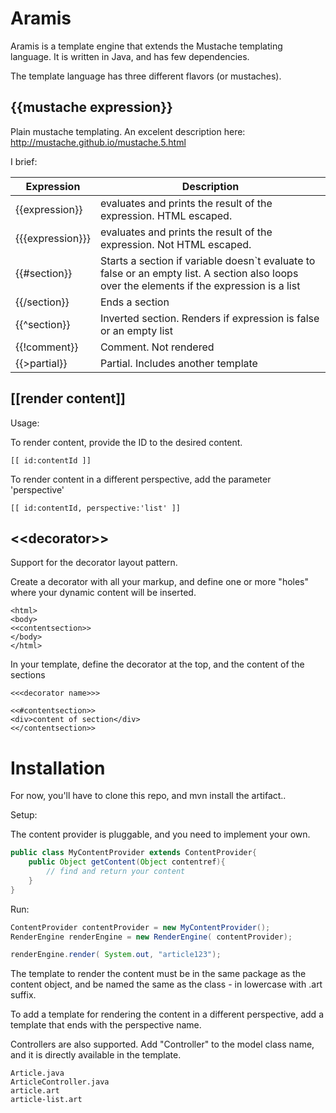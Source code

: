 Aramis
========

Aramis is a template engine that extends the Mustache templating language. It is written in Java, and has few dependencies.

The template language has three different flavors (or mustaches).

{{mustache expression}}
------
Plain mustache templating. An excelent description here: http://mustache.github.io/mustache.5.html

I brief:

| Expression | Description |
|-------|--------|
| {{expression}} | evaluates and prints the result of the expression. HTML escaped. |
| {{{expression}}} | evaluates and prints the result of the expression. Not HTML escaped. |
| {{#section}} | Starts a section if variable doesn`t evaluate to false or an empty list. A section also loops over the elements if the expression is a list |
| {{/section}} | Ends a section |
| {{^section}} | Inverted section. Renders if expression is false or an empty list |
| {{!comment}} | Comment. Not rendered |
| {{>partial}} | Partial. Includes another template |


[[render content]]
-------

Usage: 

To render content, provide the ID to the desired content. 
```
[[ id:contentId ]]
```

To render content in a different perspective, add the parameter 'perspective' 
```
[[ id:contentId, perspective:'list' ]]
```


&lt;&lt;decorator>>
-------
Support for the decorator layout pattern. 

Create a decorator with all your markup, and define one or more "holes" where your dynamic content will be inserted.

```
<html>
<body>
<<contentsection>>
</body>
</html>

```

In your template, define the decorator at the top, and the content of the sections
```
<<<decorator name>>>

<<#contentsection>>
<div>content of section</div>
<</contentsection>>
```




Installation
==============

For now, you'll have to clone this repo, and mvn install the artifact..

Setup:

The content provider is pluggable, and you need to implement your own.

```java
public class MyContentProvider extends ContentProvider{
	public Object getContent(Object contentref){
		// find and return your content
	}
}
```

Run:

```java
ContentProvider contentProvider = new MyContentProvider();
RenderEngine renderEngine = new RenderEngine( contentProvider);

renderEngine.render( System.out, "article123");
```


The template to render the content must be in the same package as the content object, and be named the same as the class - in lowercase with .art suffix.

To add a template for rendering the content in a different perspective, add a template that ends with the perspective name.
 
Controllers are also supported. Add "Controller" to the model class name, and it is directly available in the template. 

```
Article.java
ArticleController.java
article.art
article-list.art
```





